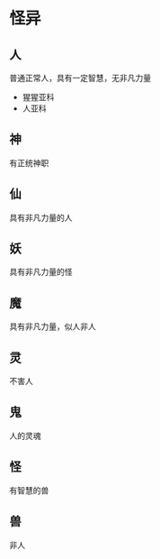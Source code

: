 # 怪异

## 人

普通正常人，具有一定智慧，无非凡力量

- 猩猩亚科
- 人亚科

## 神

有正统神职

## 仙

具有非凡力量的人

## 妖

具有非凡力量的怪

## 魔

具有非凡力量，似人非人

## 灵

不害人

## 鬼

人的灵魂

## 怪

有智慧的兽

## 兽

非人
